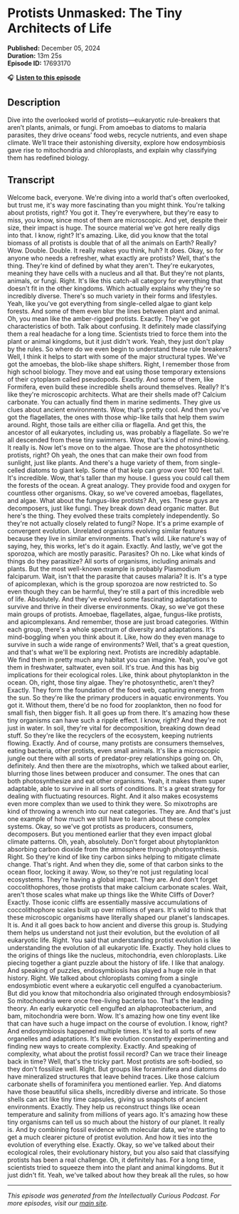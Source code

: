 # Protists Unmasked: The Tiny Architects of Life

**Published:** December 05, 2024  
**Duration:** 13m 25s  
**Episode ID:** 17693170

🎧 **[Listen to this episode](https://intellectuallycurious.buzzsprout.com/2529712/episodes/17693170-protists-unmasked-the-tiny-architects-of-life)**

## Description

Dive into the overlooked world of protists—eukaryotic rule-breakers that aren’t plants, animals, or fungi. From amoebas to diatoms to malaria parasites, they drive oceans’ food webs, recycle nutrients, and even shape climate. We’ll trace their astonishing diversity, explore how endosymbiosis gave rise to mitochondria and chloroplasts, and explain why classifying them has redefined biology.

## Transcript

Welcome back, everyone. We're diving into a world that's often overlooked, but trust me, it's way more fascinating than you might think. You're talking about protists, right? You got it. They're everywhere, but they're easy to miss, you know, since most of them are microscopic. And yet, despite their size, their impact is huge. The source material we've got here really digs into that. I know, right? It's amazing. Like, did you know that the total biomass of all protists is double that of all the animals on Earth? Really? Wow. Double. Double. It really makes you think, huh? It does. Okay, so for anyone who needs a refresher, what exactly are protists? Well, that's the thing. They're kind of defined by what they aren't. They're eukaryotes, meaning they have cells with a nucleus and all that. But they're not plants, animals, or fungi. Right. It's like this catch-all category for everything that doesn't fit in the other kingdoms. Which actually explains why they're so incredibly diverse. There's so much variety in their forms and lifestyles. Yeah, like you've got everything from single-celled algae to giant kelp forests. And some of them even blur the lines between plant and animal. Oh, you mean like the amber-rigged protists. Exactly. They've got characteristics of both. Talk about confusing. It definitely made classifying them a real headache for a long time. Scientists tried to force them into the plant or animal kingdoms, but it just didn't work. Yeah, they just don't play by the rules. So where do we even begin to understand these rule breakers? Well, I think it helps to start with some of the major structural types. We've got the amoebas, the blob-like shape shifters. Right, I remember those from high school biology. They move and eat using those temporary extensions of their cytoplasm called pseudopods. Exactly. And some of them, like Formifera, even build these incredible shells around themselves. Really? It's like they're microscopic architects. What are their shells made of? Calcium carbonate. You can actually find them in marine sediments. They give us clues about ancient environments. Wow, that's pretty cool. And then you've got the flagellates, the ones with those whip-like tails that help them swim around. Right, those tails are either cilia or flagella. And get this, the ancestor of all eukaryotes, including us, was probably a flagellate. So we're all descended from these tiny swimmers. Wow, that's kind of mind-blowing. It really is. Now let's move on to the algae. Those are the photosynthetic protists, right? Oh yeah, the ones that can make their own food from sunlight, just like plants. And there's a huge variety of them, from single-celled diatoms to giant kelp. Some of that kelp can grow over 100 feet tall. It's incredible. Wow, that's taller than my house. I guess you could call them the forests of the ocean. A great analogy. They provide food and oxygen for countless other organisms. Okay, so we've covered amoebas, flagellates, and algae. What about the fungus-like protists? Ah, yes. These guys are decomposers, just like fungi. They break down dead organic matter. But here's the thing. They evolved these traits completely independently. So they're not actually closely related to fungi? Nope. It's a prime example of convergent evolution. Unrelated organisms evolving similar features because they live in similar environments. That's wild. Like nature's way of saying, hey, this works, let's do it again. Exactly. And lastly, we've got the sporozoa, which are mostly parasitic. Parasites? Oh no. Like what kinds of things do they parasitize? All sorts of organisms, including animals and plants. But the most well-known example is probably Plasmodium falciparum. Wait, isn't that the parasite that causes malaria? It is. It's a type of apicomplexan, which is the group sporozoa are now restricted to. So even though they can be harmful, they're still a part of this incredible web of life. Absolutely. And they've evolved some fascinating adaptations to survive and thrive in their diverse environments. Okay, so we've got these main groups of protists. Amoebae, flagellates, algae, fungus-like protists, and apicomplexans. And remember, those are just broad categories. Within each group, there's a whole spectrum of diversity and adaptations. It's mind-boggling when you think about it. Like, how do they even manage to survive in such a wide range of environments? Well, that's a great question, and that's what we'll be exploring next. Protists are incredibly adaptable. We find them in pretty much any habitat you can imagine. Yeah, you've got them in freshwater, saltwater, even soil. It's true. And this has big implications for their ecological roles. Like, think about phytoplankton in the ocean. Oh, right, those tiny algae. They're photosynthetic, aren't they? Exactly. They form the foundation of the food web, capturing energy from the sun. So they're like the primary producers in aquatic environments. You got it. Without them, there'd be no food for zooplankton, then no food for small fish, then bigger fish. It all goes up from there. It's amazing how these tiny organisms can have such a ripple effect. I know, right? And they're not just in water. In soil, they're vital for decomposition, breaking down dead stuff. So they're like the recyclers of the ecosystem, keeping nutrients flowing. Exactly. And of course, many protists are consumers themselves, eating bacteria, other protists, even small animals. It's like a microscopic jungle out there with all sorts of predator-prey relationships going on. Oh, definitely. And then there are the mixotrophs, which we talked about earlier, blurring those lines between producer and consumer. The ones that can both photosynthesize and eat other organisms. Yeah, it makes them super adaptable, able to survive in all sorts of conditions. It's a great strategy for dealing with fluctuating resources. Right. And it also makes ecosystems even more complex than we used to think they were. So mixotrophs are kind of throwing a wrench into our neat categories. They are. And that's just one example of how much we still have to learn about these complex systems. Okay, so we've got protists as producers, consumers, decomposers. But you mentioned earlier that they even impact global climate patterns. Oh, yeah, absolutely. Don't forget about phytoplankton absorbing carbon dioxide from the atmosphere through photosynthesis. Right. So they're kind of like tiny carbon sinks helping to mitigate climate change. That's right. And when they die, some of that carbon sinks to the ocean floor, locking it away. Wow, so they're not just regulating local ecosystems. They're having a global impact. They are. And don't forget coccolithophores, those protists that make calcium carbonate scales. Wait, aren't those scales what make up things like the White Cliffs of Dover? Exactly. Those iconic cliffs are essentially massive accumulations of coccolithophore scales built up over millions of years. It's wild to think that these microscopic organisms have literally shaped our planet's landscapes. It is. And it all goes back to how ancient and diverse this group is. Studying them helps us understand not just their evolution, but the evolution of all eukaryotic life. Right. You said that understanding protist evolution is like understanding the evolution of all eukaryotic life. Exactly. They hold clues to the origins of things like the nucleus, mitochondria, even chloroplasts. Like piecing together a giant puzzle about the history of life. I like that analogy. And speaking of puzzles, endosymbiosis has played a huge role in that history. Right. We talked about chloroplasts coming from a single endosymbiotic event where a eukaryotic cell engulfed a cyanobacterium. But did you know that mitochondria also originated through endosymbiosis? So mitochondria were once free-living bacteria too. That's the leading theory. An early eukaryotic cell engulfed an alphaproteobacterium, and bam, mitochondria were born. Wow. It's amazing how one tiny event like that can have such a huge impact on the course of evolution. I know, right? And endosymbiosis happened multiple times. It's led to all sorts of new organelles and adaptations. It's like evolution constantly experimenting and finding new ways to create complexity. Exactly. And speaking of complexity, what about the protist fossil record? Can we trace their lineage back in time? Well, that's the tricky part. Most protists are soft-bodied, so they don't fossilize well. Right. But groups like foraminifera and diatoms do have mineralized structures that leave behind traces. Like those calcium carbonate shells of foraminifera you mentioned earlier. Yep. And diatoms have those beautiful silica shells, incredibly diverse and intricate. So those shells can act like tiny time capsules, giving us snapshots of ancient environments. Exactly. They help us reconstruct things like ocean temperature and salinity from millions of years ago. It's amazing how these tiny organisms can tell us so much about the history of our planet. It really is. And by combining fossil evidence with molecular data, we're starting to get a much clearer picture of protist evolution. And how it ties into the evolution of everything else. Exactly. Okay, so we've talked about their ecological roles, their evolutionary history, but you also said that classifying protists has been a real challenge. Oh, it definitely has. For a long time, scientists tried to squeeze them into the plant and animal kingdoms. But it just didn't fit. Yeah, we've talked about how they break all the rules, so how

---
*This episode was generated from the Intellectually Curious Podcast. For more episodes, visit our [main site](https://intellectuallycurious.buzzsprout.com).*
